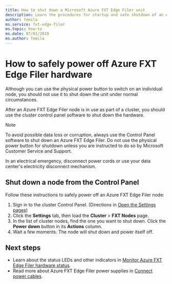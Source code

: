 ```yaml
---
title: How to shut down a Microsoft Azure FXT Edge Filer unit  
description: Learn the procedures for startup and safe shutdown of an Azure FXT Edge Filer node by using the cluster control panel software.
author: femila
ms.service: fxt-edge-filer
ms.topic: how-to
ms.date: 07/01/2019
ms.author: femila
---
```


# How to safely power off Azure FXT Edge Filer hardware

Although you can use the physical power button to switch on an individual node, you should not use it to shut down the unit under normal circumstances.

After an Azure FXT Edge Filer node is in use as part of a cluster, you should use the cluster control panel software to shut down the hardware.

> [!NOTE]
> To avoid possible data loss or corruption, always use the Control Panel software to shut down an Azure FXT Edge Filer. Do not use the physical power button for shutdown unless you are instructed to do so by Microsoft Customer Service and Support.
>
> In an electrical emergency, disconnect power cords or use your data center's electricity disconnect mechanism.

## Shut down a node from the Control Panel

Follow these instructions to safely power off an Azure FXT Edge Filer node:

1. Sign in to the cluster Control Panel. (Directions in [Open the Settings pages](cluster-create.md#open-the-settings-pages))
1. Click the **Settings** tab, then load the **Cluster** > **FXT Nodes** page.
1. In the list of cluster nodes, find the one you want to shut down. Click the **Power down** button in its **Actions** column.
1. Wait a few moments. The node will shut down and power itself off.

## Next steps

* Learn about the status LEDs and other indicators in [Monitor Azure FXT Edge Filer hardware status](monitor.md).
* Read more about Azure FXT Edge Filer power supplies in [Connect power cables](network-power.md#connect-power-cables).
